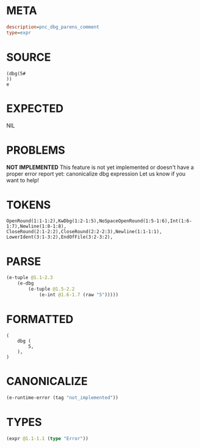# META
~~~ini
description=pnc_dbg_parens_comment
type=expr
~~~
# SOURCE
~~~roc
(dbg(5#
))
e
~~~
# EXPECTED
NIL
# PROBLEMS
**NOT IMPLEMENTED**
This feature is not yet implemented or doesn't have a proper error report yet: canonicalize dbg expression
Let us know if you want to help!

# TOKENS
~~~zig
OpenRound(1:1-1:2),KwDbg(1:2-1:5),NoSpaceOpenRound(1:5-1:6),Int(1:6-1:7),Newline(1:8-1:8),
CloseRound(2:1-2:2),CloseRound(2:2-2:3),Newline(1:1-1:1),
LowerIdent(3:1-3:2),EndOfFile(3:2-3:2),
~~~
# PARSE
~~~clojure
(e-tuple @1.1-2.3
	(e-dbg
		(e-tuple @1.5-2.2
			(e-int @1.6-1.7 (raw "5")))))
~~~
# FORMATTED
~~~roc
(
	dbg (
		5,
	),
)
~~~
# CANONICALIZE
~~~clojure
(e-runtime-error (tag "not_implemented"))
~~~
# TYPES
~~~clojure
(expr @1.1-1.1 (type "Error"))
~~~
